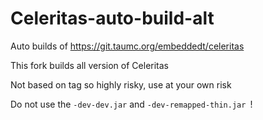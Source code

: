 # Celeritas-auto-build-alt

Auto builds of https://git.taumc.org/embeddedt/celeritas

This fork builds all version of Celeritas

Not based on tag so highly risky, use at your own risk

Do not use the `-dev-dev.jar` and `-dev-remapped-thin.jar `!
